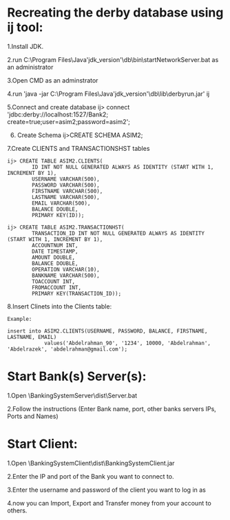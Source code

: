 Recreating the derby database using ij tool:
==========================================
1.Install JDK.

2.run C:\Program Files\Java\'jdk_version'\db\bin\startNetworkServer.bat as an administrator

3.Open CMD as an adminstrator

4.run 'java -jar C:\Program Files\Java\'jdk_version'\db\lib\derbyrun.jar' ij

5.Connect and create database
	ij> connect 'jdbc:derby://localhost:1527/Bank2; create=true;user=asim2;password=asim2';

6. Create Schema
	ij>CREATE SCHEMA ASIM2;

7.Create CLIENTS and TRANSACTIONSHST tables

	ij> CREATE TABLE ASIM2.CLIENTS(
			ID INT NOT NULL GENERATED ALWAYS AS IDENTITY (START WITH 1, INCREMENT BY 1), 
			USERNAME VARCHAR(500), 
			PASSWORD VARCHAR(500), 
			FIRSTNAME VARCHAR(500), 
			LASTNAME VARCHAR(500), 
			EMAIL VARCHAR(500), 
			BALANCE DOUBLE, 
			PRIMARY KEY(ID));
			
	ij> CREATE TABLE ASIM2.TRANSACTIONHST(
			TRANSACTION_ID INT NOT NULL GENERATED ALWAYS AS IDENTITY (START WITH 1, INCREMENT BY 1),
			ACCOUNTNUM INT,
			DATE TIMESTAMP,
			AMOUNT DOUBLE, 
			BALANCE DOUBLE, 
			OPERATION VARCHAR(10), 
			BANKNAME VARCHAR(500), 
			TOACCOUNT INT, 
			FROMACCOUNT INT,
			PRIMARY KEY(TRANSACTION_ID));
			
 8.Insert Clinets into the Clients table:
 
	Example:
	
	insert into ASIM2.CLIENTS(USERNAME, PASSWORD, BALANCE, FIRSTNAME, LASTNAME, EMAIL) 
				values('Abdelrahman_90', '1234', 10000, 'Abdelrahman', 'Abdelrazek', 'abdelrahman@gmail.com');

Start Bank(s) Server(s):
=======================
1.Open \BankingSystemServer\dist\Server.bat

2.Follow the instructions (Enter Bank name, port, other banks servers IPs, Ports and Names)

Start Client:
=============
1.Open \BankingSystemClient\dist\BankingSystemClient.jar

2.Enter the IP and port of the Bank you want to connect to.

3.Enter the username and password of the client you want to log in as

4.now you can Import, Export and Transfer money from your account to others.
